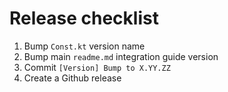 # Release checklist

1. Bump `Const.kt` version name
2. Bump main `readme.md` integration guide version
3. Commit `[Version] Bump to X.YY.ZZ`
4. Create a Github release
